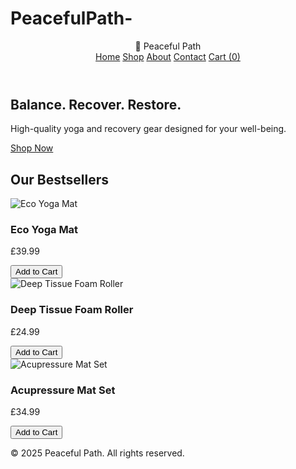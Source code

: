 # PeacefulPath-
<!DOCTYPE html>
<html lang="en">
<head>
  <meta charset="UTF-8" />
  <meta name="viewport" content="width=device-width, initial-scale=1.0"/>
  <title>Peaceful Path – Yoga & Recovery Gear</title>
  <link rel="stylesheet" href="styles.css" />
</head>
<body>
  <header>
    <div class="logo">🧘 Peaceful Path</div>
    <nav>
      <a href="#">Home</a>
      <a href="#shop">Shop</a>
      <a href="#">About</a>
      <a href="#">Contact</a>
      <a href="#" id="cart-btn">Cart (0)</a>
    </nav>
  </header>

  <section class="hero">
    <div class="hero-text">
      <h1>Balance. Recover. Restore.</h1>
      <p>High-quality yoga and recovery gear designed for your well-being.</p>
      <a href="#shop" class="btn">Shop Now</a>
    </div>
  </section>

  <section id="shop" class="products">
    <h2>Our Bestsellers</h2>
    <div class="product-grid">
      <div class="product-card">
        <img src="images/yoga-mat.jpg" alt="Eco Yoga Mat">
        <h3>Eco Yoga Mat</h3>
        <p>£39.99</p>
        <button class="btn add-to-cart" data-name="Eco Yoga Mat" data-price="39.99">Add to Cart</button>
      </div>
      <div class="product-card">
        <img src="images/foam-roller.jpg" alt="Deep Tissue Foam Roller">
        <h3>Deep Tissue Foam Roller</h3>
        <p>£24.99</p>
        <button class="btn add-to-cart" data-name="Deep Tissue Foam Roller" data-price="24.99">Add to Cart</button>
      </div>
      <div class="product-card">
        <img src="images/acupressure-mat.jpg" alt="Acupressure Mat Set">
        <h3>Acupressure Mat Set</h3>
        <p>£34.99</p>
        <button class="btn add-to-cart" data-name="Acupressure Mat Set" data-price="34.99">Add to Cart</button>
      </div>
    </div>
  </section>

  <footer>
    <p>&copy; 2025 Peaceful Path. All rights reserved.</p>
  </footer>

  <script>
    // Shopping cart functionality
    let cart = JSON.parse(localStorage.getItem('cart')) || [];

    // Update cart button count
    const updateCartButton = () => {
      const cartBtn = document.getElementById('cart-btn');
      cartBtn.innerText = `Cart (${cart.length})`;
    };

    // Add item to cart
    const addToCart = (name, price) => {
      cart.push({ name, price });
      localStorage.setItem('cart', JSON.stringify(cart));
      updateCartButton();
    };

    // Attach event listeners to all "Add to Cart" buttons
    document.querySelectorAll('.add-to-cart').forEach(button => {
      button.addEventListener('click', () => {
        const name = button.dataset.name;
        const price = parseFloat(button.dataset.price);
        addToCart(name, price);
      });
    });

    updateCartButton();  // Initialize cart count
  </script>
</body>
</html>
